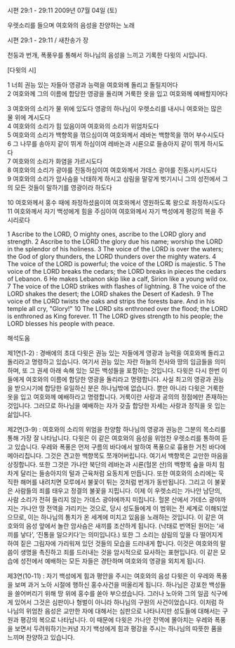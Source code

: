 시편 29:1 - 29:11 
2009년 07월 04일 (토)

우렛소리를 들으며 여호와의 음성을 찬양하는 노래



시편 29:1 - 29:11 / 새찬송가  장


천둥과 번개, 폭풍우를 통해서 하나님의 음성을 느끼고 기록한 다윗의 시입니다.   

[다윗의 시] 

1 너희 권능 있는 자들아 영광과 능력을 여호와께 돌리고 돌릴지어다  
2 여호와께 그의 이름에 합당한 영광을 돌리며 거룩한 옷을 입고 여호와께 예배할지어다  

3 여호와의 소리가 물 위에 있도다 
영광의 하나님이 우렛소리를 내시니 여호와는 많은 물 위에 계시도다  
4 여호와의 소리가 힘 있음이여 여호와의 소리가 위엄차도다  
5 여호와의 소리가 백향목을 꺾으심이여 여호와께서 레바논 백향목을 꺾어 부수시도다  
6 그 나무를 송아지 같이 뛰게 하심이여 레바논과 시룐으로 들송아지 같이 뛰게 하시도다  
7 여호와의 소리가 화염을 가르시도다  
8 여호와의 소리가 광야를 진동하심이여 여호와께서 가데스 광야를 진동시키시도다  
9 여호와의 소리가 암사슴을 낙태하게 하시고 삼림을 말갛게 벗기시니 
그의 성전에서 그의 모든 것들이 말하기를 영광이라 하도다  

10 여호와께서 홍수 때에 좌정하셨음이여 여호와께서 영원하도록 왕으로 좌정하시도다  
11 여호와께서 자기 백성에게 힘을 주심이여 
여호와께서 자기 백성에게 평강의 복을 주시리로다 

1 Ascribe to the LORD, O mighty ones, ascribe to the LORD glory and strength. 2 Ascribe to the LORD the glory due his name; worship the LORD in the splendor of his holiness. 3 The voice of the LORD is over the waters; the God of glory thunders, the LORD thunders over the mighty waters. 4 The voice of the LORD is powerful; the voice of the LORD is majestic. 5 The voice of the LORD breaks the cedars; the LORD breaks in pieces the cedars of Lebanon. 6 He makes Lebanon skip like a calf, Sirion like a young wild ox. 7 The voice of the LORD strikes with flashes of lightning. 8 The voice of the LORD shakes the desert; the LORD shakes the Desert of Kadesh. 9 The voice of the LORD twists the oaks and strips the forests bare. And in his temple all cry, "Glory!" 10 The LORD sits enthroned over the flood; the LORD is enthroned as King forever. 11 The LORD gives strength to his people; the LORD blesses his people with peace.

해석도움





제1연(1-2) : 경배에의 초대 
다윗은 권능 있는 자들에게 영광과 능력을 여호와께 돌리고 돌리라고 명령하고 있습니다. 여기서 권능 있는 자란 하늘의 천사와 땅의 임금들을 의미하며, 또 그 권세 아래 속해 있는 모든 백성들을 포함하는 것입니다. 다윗은 다시 한번 이들에게 여호와의 이름에 합당한 영광을 돌리라고 명령합니다. 사실 최고의 영광과 권능을 받으시기에 합당한 유일하신 분은 하나님밖에 없습니다. 뿐만 아니라 다윗은 거룩한 옷을 입고 여호와께 예배하라고 명령합니다. 거룩이란 사랑과 공의의 정점에만 존재하는 것입니다. 그러므로 하나님을 예배하는 자가 갖출 합당한 자세는 사랑과 정직을 옷 입는 삶입니다.   

제2연(3-9) : 여호와의 소리의 위엄을 찬양함
하나님의 영광과 권능은 그분의 목소리를 통해 가장 잘 나타납니다. 다윗은 이 같은 여호와의 음성을 위엄찬 우렛소리를 통하여 듣고 있습니다. 우레와 폭풍은 먼저 구름의 바다에서 발하여 폭풍으로 흉용한 거친 바다에 메아리칩니다. 그것은 견고한 백향목도 쪼개어버립니다. 여기서 백향목은 교만한 마음을 상징합니다. 또한 그것은 가나안 북단의 레바논과 시룐(헐몬 산)의 백향목 숲을 마치 힘차게 달리는 들송아지의 털과 근육처럼 요동치게 만듭니다. 또한 여호와의 소리에는 묵직한 해머를 내려치면 모루에서 불꽃이 튀는 것처럼 번개가 동반됩니다. 그리고 이 불꽃은 사람들의 죄를 태우고 정결의 불꽃을 지핍니다. 이제 이 우렛소리는 가나안 남단의, 사람 소리가 전혀 들리지 않는 가데스 광야에까지 미칩니다. 헐몬 산에서 가데스 광야까지는 가나안 땅 전역을 가리키는 것으로, 당시 성도들에게 이 범위는 전 세계로 이해되었으므로, 이는 하나님의 통치가 온 세계에 미치고 있음을 노래하는 것입니다. 이 같은 여호와의 음성 앞에서 놀란 암사슴은 새끼를 조산하게 됩니다. (낙태로 번역된 원어는 ‘새끼를 낳다’, ‘진통을 일으키다’는 의미입니다.) 또한 그 소리는 삼림의 잎을 다 떨어지게 하여 짙은 그림자에 가리워져 있던 것들의 모습을 드러내게 합니다. 이것은 여호와의 말씀이 생명을 촉진하고 죄를 드러내는 것을 암시적으로 묘사하는 표현입니다. 이 같은 모습에 성전에서 예배하는 모든 자들은 경탄하며 여호와의 영광을 외치게 됩니다.   

제3연(10-11) : 자기 백성에게 힘과 평안을 주시는 여호와의 음성 
다윗은 이 우레와 폭풍을 보며 과거 노아 시절에 행하신 홍수사건을 떠올리게 됩니다. 하나님은 강포한 백성들을 쓸어버리기 위해 땅 위에 홍수를 쏟아 부으셨습니다. 그러나 노아와 그의 일곱 식구에게 있어서 그것은 심판이나 형벌이 아니라 하나님의 구원의 사건이었습니다. 이처럼 하나님의 위엄찬 음성은 교만한 자에 대해서는 심판으로 나타나지만 성도들에 대해서는 구원과 평강의 복으로 나타납니다. 이 때문에 다윗은 가나안 전역에 몰아치는 우레와 폭풍을 보면서 두려워하기는커녕 자기 백성에게 힘과 평강을 주시는 하나님의 따뜻한 품을 느끼며 찬양하고 있습니다.